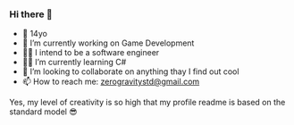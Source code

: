 ### Hi there 👋

- 🧒 14yo
- 🔭 I’m currently working on Game Development
- :man_technologist: I intend to be a software engineer
- 👨‍🎓 I’m currently learning C#
- 👯 I’m looking to collaborate on anything thay I find out cool
- 📫 How to reach me: zerogravitystd@gmail.com

Yes, my level of creativity is so high that my profile readme is based on the standard model :sunglasses:

